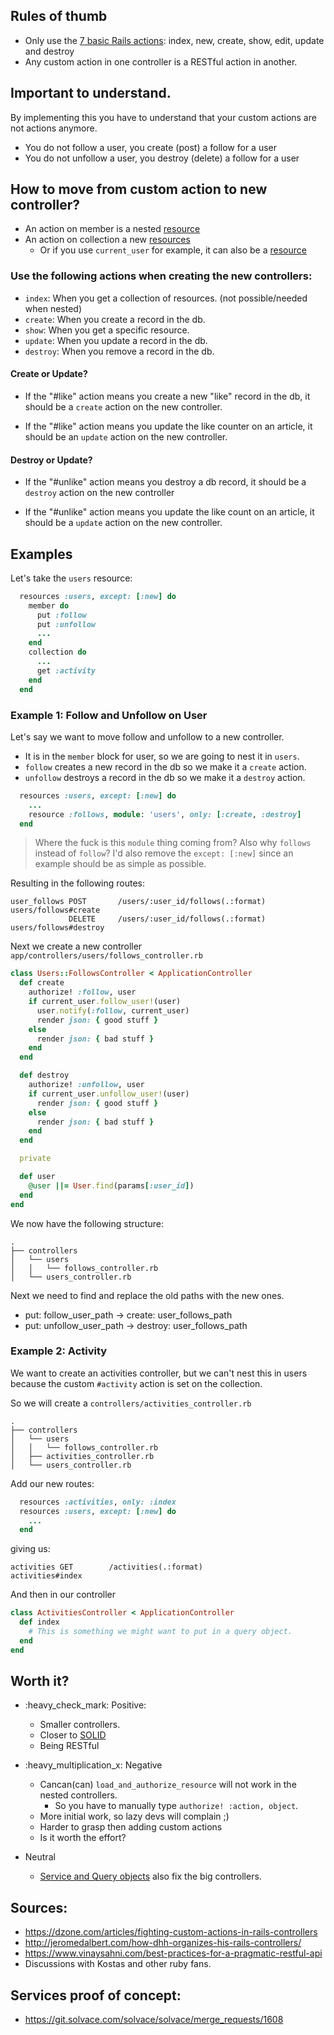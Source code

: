 ## Rules of thumb
- Only use the [7 basic Rails actions](https://guides.rubyonrails.org/routing.html#crud-verbs-and-actions): index, new, create, show, edit, update and destroy
- Any custom action in one controller is a RESTful action in another.

## Important to understand.
By implementing this you have to understand that your custom actions are not actions anymore.
- You do not follow a user, you create (post) a follow for a user
- You do not unfollow a user, you destroy (delete) a follow for a user

## How to move from custom action to new controller?
- An action on member is a nested [resource](https://guides.rubyonrails.org/routing.html#singular-resources)
- An action on collection a new [resources](https://guides.rubyonrails.org/routing.html#resources-on-the-web)
  - Or if you use `current_user` for example, it can also be a [resource](https://guides.rubyonrails.org/routing.html#singular-resources)

### Use the following actions when creating the new controllers:
  - `index`: When you get a collection of resources. (not possible/needed when nested)
  - `create`: When you create a record in the db.
  - `show`: When you get a specific resource.
  - `update`: When you update a record in the db.
  - `destroy`: When you remove a record in the db.

#### Create or Update?
- If the "#like" action means you create a new "like" record in the db, it should be
a `create` action on the new controller.

- If the "#like" action means you update the like counter on an article, it should be an `update` action on the
new controller.

#### Destroy or Update?
- If the "#unlike" action means you destroy a db record, it should be a `destroy` action
on the new controller

- If the "#unlike" action means you update the like count on an article, it should be a `update` action on the
new controller.

## Examples
Let's take the `users` resource:
```ruby
  resources :users, except: [:new] do
    member do
      put :follow
      put :unfollow
      ...
    end
    collection do
      ...
      get :activity
    end
  end
```

### Example 1: Follow and Unfollow on User
Let's say we want to move follow and unfollow to a new controller.
- It is in the `member` block for user, so we are going to nest it in `users`.
- `follow` creates a new record in the db so we make it a `create` action.
- `unfollow` destroys a record in the db so we make it a `destroy` action.
```ruby
  resources :users, except: [:new] do
    ...
    resource :follows, module: 'users', only: [:create, :destroy]
  end
```
> Where the fuck is this `module` thing coming from? Also why `follows` instead of `follow`? I'd also remove the `except: [:new]` since an example should be as simple as possible.

Resulting in the following routes:
```batch
user_follows POST       /users/:user_id/follows(.:format)     users/follows#create
             DELETE     /users/:user_id/follows(.:format)     users/follows#destroy
```

Next we create a new controller `app/controllers/users/follows_controller.rb`
```ruby
class Users::FollowsController < ApplicationController
  def create
    authorize! :follow, user
    if current_user.follow_user!(user)
      user.notify(:follow, current_user)
      render json: { good stuff }
    else
      render json: { bad stuff }
    end
  end

  def destroy
    authorize! :unfollow, user
    if current_user.unfollow_user!(user)
      render json: { good stuff }
    else
      render json: { bad stuff }
    end
  end

  private

  def user
    @user ||= User.find(params[:user_id])
  end
end
```

We now have the following structure:
```
.
├── controllers
│   └── users
│   │   └── follows_controller.rb
│   └── users_controller.rb
```

Next we need to find and replace the old paths with the new ones.
- put: follow_user_path -> create: user_follows_path
- put: unfollow_user_path -> destroy: user_follows_path

### Example 2: Activity
We want to create an activities controller, but we can't nest this in users because the custom `#activity` action is set on the collection.

So we will create a `controllers/activities_controller.rb`
```
.
├── controllers
│   └── users
│   │   └── follows_controller.rb
│   ├── activities_controller.rb
│   └── users_controller.rb

```

Add our new routes:
```ruby
  resources :activities, only: :index
  resources :users, except: [:new] do
    ...
  end
```
giving us:
```
activities GET        /activities(.:format)            activities#index
```

And then in our controller
```ruby
class ActivitiesController < ApplicationController
  def index
    # This is something we might want to put in a query object.
  end
end
```

## Worth it?
- :heavy\_check\_mark: Positive:
  - Smaller controllers.
  - Closer to [SOLID](https://en.wikipedia.org/wiki/SOLID)
  - Being RESTful

- :heavy\_multiplication\_x: Negative
  - Cancan(can) `load_and_authorize_resource` will not work in the nested controllers.
    - So you have to manually type `authorize! :action, object`.
  - More initial work, so lazy devs will complain ;)
  - Harder to grasp then adding custom actions
  - Is it worth the effort?

- Neutral
  - [Service and Query objects](https://codeclimate.com/blog/7-ways-to-decompose-fat-activerecord-models/) also fix the big controllers.

## Sources:
- https://dzone.com/articles/fighting-custom-actions-in-rails-controllers
- http://jeromedalbert.com/how-dhh-organizes-his-rails-controllers/
- https://www.vinaysahni.com/best-practices-for-a-pragmatic-restful-api
- Discussions with Kostas and other ruby fans.

## Services proof of concept:
- https://git.solvace.com/solvace/solvace/merge_requests/1608
